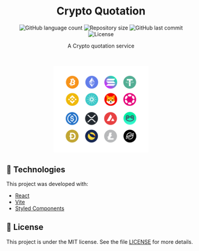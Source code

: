 <h1 align="center">
    Crypto Quotation
</h1>

<p align="center">
  <img alt="GitHub language count" src="https://img.shields.io/github/languages/count/radapls/cryptos">

  <img alt="Repository size" src="https://img.shields.io/github/repo-size/radapls/cryptos">

  <a>
    <img alt="GitHub last commit" src="https://img.shields.io/github/last-commit/radapls/cryptos">
  </a>

  <img alt="License" src="https://img.shields.io/badge/license-MIT-brightgreen">
</p>

<p align="center"> A Crypto quotation service
</p>

<br>

<p align="center">
  <img alt="Frontend" src="src/img/cryptos.png" width="50%">
</p>

## :rocket: Technologies

This project was developed with:

- [React](https://reactjs.org)
- [Vite](https://vitejs.dev/)
- [Styled Components](https://styled-components.com/)

## :memo: License

This project is under the MIT license. See the file [LICENSE](LICENSE.md) for more details.
